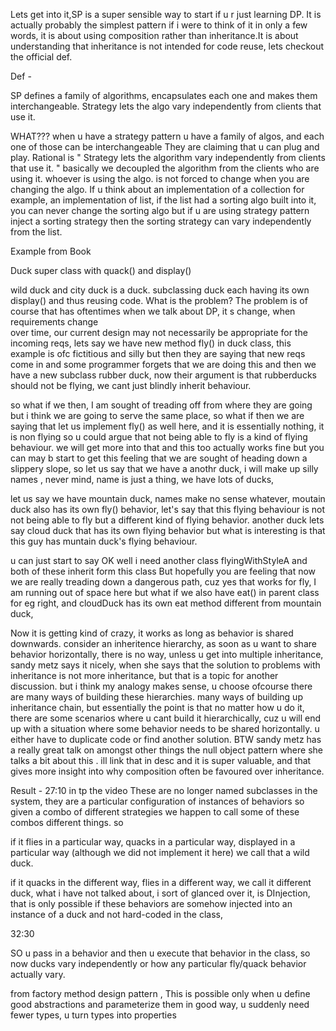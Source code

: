 
Lets get into it,SP is a super sensible way to start if u r just learning DP. It is actually
probably the simplest pattern if i were to think of it in only a few words, it is about using 
composition rather than inheritance.It is about understanding that inheritance is not intended for 
code reuse, lets checkout the official def. 

Def - 

SP defines a family of algorithms, encapsulates each one and makes them interchangeable. 
Strategy lets the algo vary independently from clients that use it.

WHAT???
when u have a strategy pattern u have a family of algos, and each one of those can be interchangeable
They are claiming that u can plug and play. 
Rational is " Strategy lets the algorithm vary independently from clients that use it. " basically
we decoupled the algorithm from the clients who are using it. whoever is using the algo. is not 
forced to change when you are changing the algo. If u think about an implementation of a collection
for example, an implementation of list, if the list had a sorting algo built into it, you can never 
change the sorting algo but if u are using strategy pattern inject a sorting strategy then the sorting 
strategy can vary independently from the list. 

Example from Book

Duck super class with quack() and display()

wild duck and city duck is a duck. subclassing duck each having its own display() and thus reusing code.
What is the problem?
The problem is of course that has oftentimes when we talk about DP, it s change, when requirements change   
over time, our current design may not necessarily be appropriate for the incoming reqs, 
lets say we have new method fly() in duck class, this example is ofc fictitious and silly but then 
they are saying that new reqs come in and some programmer forgets that we are doing this and then we have a new subclass rubber duck, now their argument is that rubberducks should not be flying, we cant just blindly inherit
behaviour. 

so what if we then, 
I am sought of treading off from where they are going but i think we are going to serve the same place, so what if then we are saying that let us implement fly() as well here, and it is essentially nothing, it is non flying
so u could argue that not being able to fly is a kind of flying behaviour. we will get more into that and this 
too actually works fine but you can may b start to get this feeling that we are sought of heading down a slippery slope, so let us say that we have a anothr duck, i will make up silly names , never mind, name is 
just a thing, we have lots of ducks,

let us say we have mountain duck, names make no sense whatever, moutain duck also has its own fly()
behavior, let's say that this flying behaviour is not not being able to fly but a different kind of flying 
behavior. another duck lets say cloud duck that has its own flying behavior but what is interesting is that this guy has muntain duck's flying behaviour.

u can just start to say OK well i need another class flyingWithStyleA and both of these inherit form this class
But hopefully you are feeling that now we are really treading down a dangerous path, cuz yes that works for
fly, I am running out of space here but what if we also have eat() in parent class for eg right, and cloudDuck has its own eat method different from mountain duck,        

Now it is getting kind of crazy, it works as long as behavior is shared downwards. consider an inheritence 
hierarchy, as soon as u want to share behavior horizontally, there is no way, unless u get into multiple
inheritance, sandy metz says it nicely, when she says that the solution to problems with inheritance is
not more inheritance, but that is a topic for another discussion. but i think my analogy makes sense, u choose
ofcourse there are many ways of building these hierarchies. many ways of building up inheritance chain, but essentially the point is that no matter how u do it, there are some scenarios where u cant build it hierarchically,  cuz u will end up with a situation where some behavior needs to be shared horizontally.
u either have to duplicate code or find another solution. BTW sandy metz has a really great talk on amongst
other things the null object pattern where she talks a bit about this . ill link that in desc and it is 
super valuable, and that gives more insight into why composition often be favoured over inheritance.


Result  - 
27:10 in tp the video
These are no longer named subclasses in the system, they are a particular configuration of instances of 
behaviors so given a combo of different strategies we happen to call some of these combos different 
things. so 

if it flies in a particular way, quacks in a particular way, displayed in a particular way
(although we did not implement it here) we call that a wild duck.  

if it quacks in the different way, flies in a different way, we call it different duck, what i have not talked 
about, i sort of glanced over it, is DInjection, that is only possible if these behaviors are somehow injected 
into an instance of a duck and not hard-coded in the class,

 
32:30

SO u pass in a behavior and then u execute that behavior in the class, so now ducks vary independently or 
how any particular fly/quack behavior actually vary.


from factory method design pattern , 
This is possible only when u define good abstractions and parameterize them in good way, u suddenly need fewer types,  u turn types into properties
 

   








 

  
   